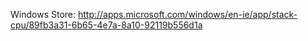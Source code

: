 Windows Store: http://apps.microsoft.com/windows/en-ie/app/stack-cpu/89fb3a31-6b65-4e7a-8a10-92119b556d1a
